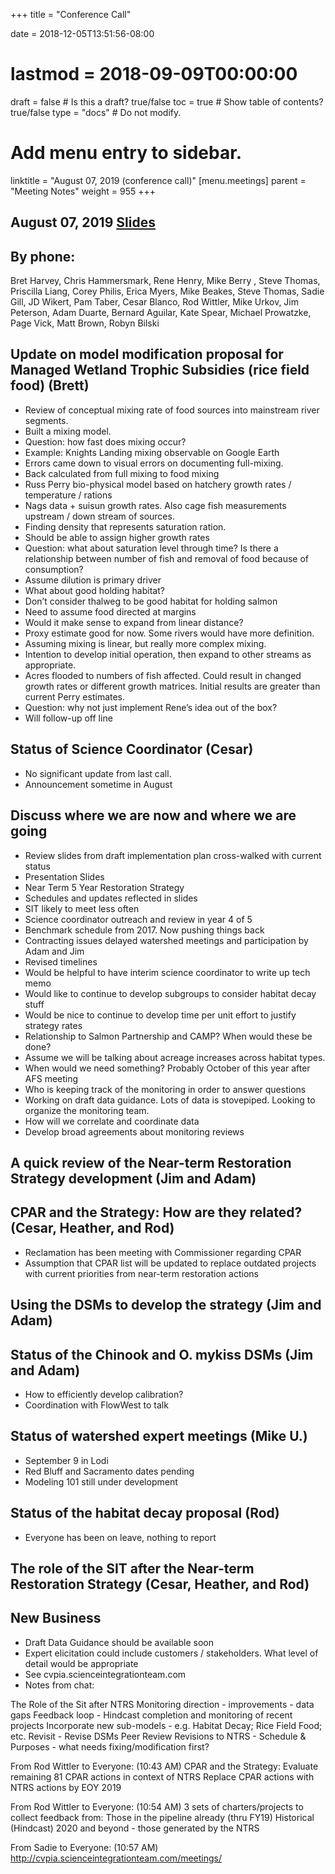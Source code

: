 +++
title = "Conference Call"

date = 2018-12-05T13:51:56-08:00
# lastmod = 2018-09-09T00:00:00

draft = false  # Is this a draft? true/false
toc = true  # Show table of contents? true/false
type = "docs"  # Do not modify.

# Add menu entry to sidebar.
linktitle = "August 07, 2019 (conference call)"
[menu.meetings]
  parent = "Meeting Notes"
  weight = 955
+++
## August 07, 2019 [Slides](https://cvpia-meeting-slides.s3-us-west-2.amazonaws.com/CVPIA+SIT+August+7+2019+Call+in+Meeting.pdf?versionId=null)
 
## By phone:
Bret Harvey,  Chris Hammersmark, Rene Henry, Mike Berry , Steve Thomas, Priscilla Liang, Corey Philis, Erica Myers, Mike Beakes, Steve Thomas, Sadie Gill, JD Wikert, Pam Taber, Cesar Blanco, Rod Wittler, Mike Urkov, Jim Peterson, Adam Duarte, Bernard Aguilar, Kate Spear, Michael Prowatzke, Page Vick, Matt Brown, Robyn Bilski
 
## Update on model modification proposal for Managed Wetland Trophic Subsidies (rice field food) (Brett)
* Review of conceptual mixing rate of food sources into mainstream river segments.
* Built a mixing model.
* Question: how fast does mixing occur?
* Example: Knights Landing mixing observable on Google Earth
* Errors came down to visual errors on documenting full-mixing.
* Back calculated from full mixing to food mixing
* Russ Perry bio-physical model based on hatchery growth rates / temperature / rations
* Nags data + suisun growth rates. Also cage fish measurements upstream / down stream of sources.
* Finding density that represents saturation ration.  
* Should be able to assign higher growth rates
* Question: what about saturation level through time? Is there a relationship between number of fish and removal of food because of consumption?
* Assume dilution is primary driver
* What about good holding habitat?
* Don’t consider thalweg to be good habitat for holding salmon
* Need to assume food directed at margins
* Would it make sense to expand from linear distance?
* Proxy estimate good for now. Some rivers would have more definition.
* Assuming mixing is linear, but really more complex mixing.
* Intention to develop initial operation, then expand to other streams as appropriate.
* Acres flooded to numbers of fish affected. Could result in changed growth rates or different growth matrices. Initial results are greater than current Perry estimates.
* Question: why not just implement Rene’s idea out of the box?
* Will follow-up off line
 
## Status of Science Coordinator (Cesar)
* No significant update from last call.
* Announcement sometime in August
 
## Discuss where we are now and where we are going
* Review slides from draft implementation plan cross-walked with current status
* Presentation Slides
* Near Term 5 Year Restoration Strategy
* Schedules and updates reflected in slides
* SIT likely to meet less often
* Science coordinator outreach and review in year 4 of 5
* Benchmark schedule from 2017. Now pushing things back
* Contracting issues delayed watershed meetings and participation by Adam and Jim
* Revised timelines
* Would be helpful to have interim science coordinator to write up tech memo
* Would like to continue to develop subgroups to consider habitat decay stuff
* Would be nice to continue to develop time per unit effort to justify strategy rates
* Relationship to Salmon Partnership and CAMP? When would these be done?
* Assume we will be talking about acreage increases across habitat types.
* When would we need something? Probably October of this year after AFS meeting
* Who is keeping track of the monitoring in order to answer questions
* Working on draft data guidance. Lots of data is stovepiped. Looking to organize the  monitoring team. 
* How will we correlate and coordinate data
* Develop broad agreements about monitoring reviews
 
## A quick review of the Near-term Restoration Strategy development (Jim and Adam)
 
## CPAR and the Strategy: How are they related? (Cesar, Heather, and Rod)
* Reclamation has been meeting with Commissioner regarding CPAR
* Assumption that CPAR list will be updated to replace outdated projects with current priorities from near-term restoration actions

## Using the DSMs to develop the strategy (Jim and Adam)
 
## Status of the Chinook and O. mykiss DSMs (Jim and Adam)
* How to efficiently develop calibration?
* Coordination with FlowWest to talk
 
## Status of watershed expert meetings (Mike U.)
* September 9 in Lodi
* Red Bluff and Sacramento dates pending
* Modeling 101 still under development
 
## Status of the habitat decay proposal (Rod)
* Everyone has been on leave, nothing to report
 
## The role of the SIT after the Near-term Restoration Strategy (Cesar, Heather, and Rod)
 
## New Business
* Draft Data Guidance should be available soon
* Expert elicitation could include customers / stakeholders. What level of detail would be appropriate
* See cvpia.scienceintegrationteam.com
* Notes from chat:

The Role of the Sit after NTRS Monitoring direction - improvements - data gaps Feedback loop - Hindcast completion and monitoring of recent projects Incorporate new sub-models - e.g. Habitat Decay; Rice Field Food; etc. Revisit - Revise DSMs Peer Review Revisions to NTRS - Schedule & Purposes - what needs fixing/modification first?

From Rod Wittler to Everyone: (10:43 AM)
CPAR and the Strategy: Evaluate remaining 81 CPAR actions in context of NTRS Replace CPAR actions with NTRS actions by EOY 2019

From Rod Wittler to Everyone: (10:54 AM)
3 sets of charters/projects to collect feedback from: Those in the pipeline already (thru FY19) Historical (Hindcast) 2020 and beyond - those generated by the NTRS

From Sadie to Everyone: (10:57 AM)
http://cvpia.scienceintegrationteam.com/meetings/
 
 
 

